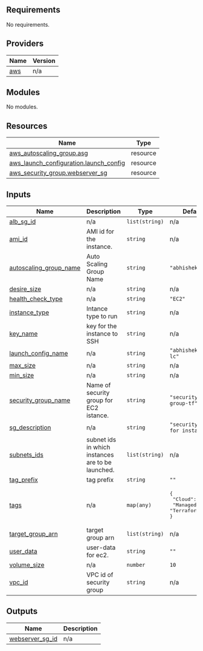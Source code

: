 <!-- BEGIN_TF_DOCS -->
## Requirements

No requirements.

## Providers

| Name | Version |
|------|---------|
| <a name="provider_aws"></a> [aws](#provider\_aws) | n/a |

## Modules

No modules.

## Resources

| Name | Type |
|------|------|
| [aws_autoscaling_group.asg](https://registry.terraform.io/providers/hashicorp/aws/latest/docs/resources/autoscaling_group) | resource |
| [aws_launch_configuration.launch_config](https://registry.terraform.io/providers/hashicorp/aws/latest/docs/resources/launch_configuration) | resource |
| [aws_security_group.webserver_sg](https://registry.terraform.io/providers/hashicorp/aws/latest/docs/resources/security_group) | resource |

## Inputs

| Name | Description | Type | Default | Required |
|------|-------------|------|---------|:--------:|
| <a name="input_alb_sg_id"></a> [alb\_sg\_id](#input\_alb\_sg\_id) | n/a | `list(string)` | n/a | yes |
| <a name="input_ami_id"></a> [ami\_id](#input\_ami\_id) | AMI id for the instance. | `string` | n/a | yes |
| <a name="input_autoscaling_group_name"></a> [autoscaling\_group\_name](#input\_autoscaling\_group\_name) | Auto Scaling Group Name | `string` | `"abhishek-asg"` | no |
| <a name="input_desire_size"></a> [desire\_size](#input\_desire\_size) | n/a | `string` | n/a | yes |
| <a name="input_health_check_type"></a> [health\_check\_type](#input\_health\_check\_type) | n/a | `string` | `"EC2"` | no |
| <a name="input_instance_type"></a> [instance\_type](#input\_instance\_type) | Intance type to run | `string` | n/a | yes |
| <a name="input_key_name"></a> [key\_name](#input\_key\_name) | key for the instance to SSH | `string` | n/a | yes |
| <a name="input_launch_config_name"></a> [launch\_config\_name](#input\_launch\_config\_name) | n/a | `string` | `"abhishek-aws-lc"` | no |
| <a name="input_max_size"></a> [max\_size](#input\_max\_size) | n/a | `string` | n/a | yes |
| <a name="input_min_size"></a> [min\_size](#input\_min\_size) | n/a | `string` | n/a | yes |
| <a name="input_security_group_name"></a> [security\_group\_name](#input\_security\_group\_name) | Name of security group for EC2 istance. | `string` | `"security-group-tf"` | no |
| <a name="input_sg_description"></a> [sg\_description](#input\_sg\_description) | n/a | `string` | `"security group for instance"` | no |
| <a name="input_subnets_ids"></a> [subnets\_ids](#input\_subnets\_ids) | subnet ids in which instances are to be launched. | `list(string)` | n/a | yes |
| <a name="input_tag_prefix"></a> [tag\_prefix](#input\_tag\_prefix) | tag prefix | `string` | `""` | no |
| <a name="input_tags"></a> [tags](#input\_tags) | n/a | `map(any)` | <pre>{<br>  "Cloud": "AWS",<br>  "ManagedBy": "Terraform"<br>}</pre> | no |
| <a name="input_target_group_arn"></a> [target\_group\_arn](#input\_target\_group\_arn) | target group arn | `list(string)` | n/a | yes |
| <a name="input_user_data"></a> [user\_data](#input\_user\_data) | user-data for ec2. | `string` | `""` | no |
| <a name="input_volume_size"></a> [volume\_size](#input\_volume\_size) | n/a | `number` | `10` | no |
| <a name="input_vpc_id"></a> [vpc\_id](#input\_vpc\_id) | VPC id of security group | `string` | n/a | yes |

## Outputs

| Name | Description |
|------|-------------|
| <a name="output_webserver_sg_id"></a> [webserver\_sg\_id](#output\_webserver\_sg\_id) | n/a |
<!-- END_TF_DOCS -->